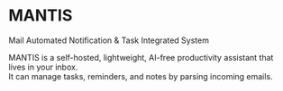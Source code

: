 
# MANTIS
Mail Automated Notification & Task Integrated System


MANTIS is a self-hosted, lightweight, AI-free productivity assistant that lives in your inbox. 
<br>It can manage tasks, reminders, and notes by parsing incoming emails.

